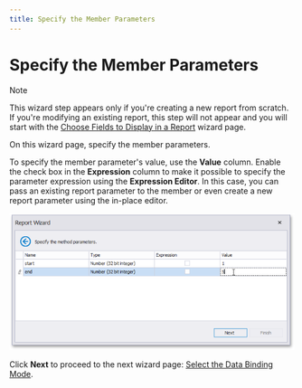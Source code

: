 ```yaml
---
title: Specify the Member Parameters
---
```

# Specify the Member Parameters
> [!NOTE]
> This wizard step appears only if you're creating a new report from scratch. If you're modifying an existing report, this step will not appear and you will start with the [Choose Fields to Display in a Report](../choose-fields-to-display-in-a-report.md) wizard page.

On this wizard page, specify the member parameters.

To specify the member parameter's value, use the **Value** column. Enable the check box in the **Expression** column to make it possible to specify the parameter expression using the **Expression Editor**. In this case, you can pass an existing report parameter to the member or even create a new report parameter using the in-place editor.

![eurd-win-data-access-object-binding-specify-member-parameters](../../../../../../../images/eurd-win-data-access-object-binding-specify-member-parameters.png)

Click **Next** to proceed to the next wizard page: [Select the Data Binding Mode](select-the-data-binding-mode.md).